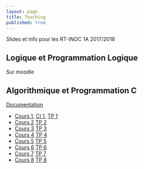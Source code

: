 ```yaml
---
layout: page
title: Teaching
published: true
---
```


Slides et info pour les RT-INOC 1A 2017/2018


## Logique et Programmation Logique

Sur moodle

## Algorithmique et Programmation C

[Documentation](https://bramas.gitlab.io/libtps.h/)

* [Cours 1](https://bramas.gitlab.io/tps-c/), [CI 1](https://bramas.gitlab.io/tps-c/index.html?file=CI1), [TP 1](https://bramas.gitlab.io/tps-c/index.html?file=TP1)
* [Cours 2](https://bramas.gitlab.io/tps-c/index.html?file=cours2) [TP 2](https://bramas.gitlab.io/tps-c/index.html?file=TP2)
* [Cours 3](https://bramas.gitlab.io/tps-c/index.html?file=cours3) [TP 3](https://bramas.gitlab.io/tps-c/index.html?file=TP3)
* [Cours 4](https://bramas.gitlab.io/tps-c/index.html?file=cours4) [TP 4](https://bramas.gitlab.io/tps-c/index.html?file=TP4)
* [Cours 5](https://bramas.gitlab.io/tps-c/index.html?file=cours5) [TP 5](https://bramas.gitlab.io/tps-c/index.html?file=TP5)
* [Cours 6](https://bramas.gitlab.io/tps-c/index.html?file=cours6) [TP 6](https://bramas.gitlab.io/tps-c/index.html?file=TP6)
* [Cours 7](https://bramas.gitlab.io/tps-c/index.html?file=cours7) [TP 7](https://bramas.gitlab.io/tps-c/index.html?file=TP7)
* [Cours 8](https://bramas.gitlab.io/tps-c/index.html?file=cours7) [TP 8](https://bramas.gitlab.io/tps-c/index.html?file=TP8)
